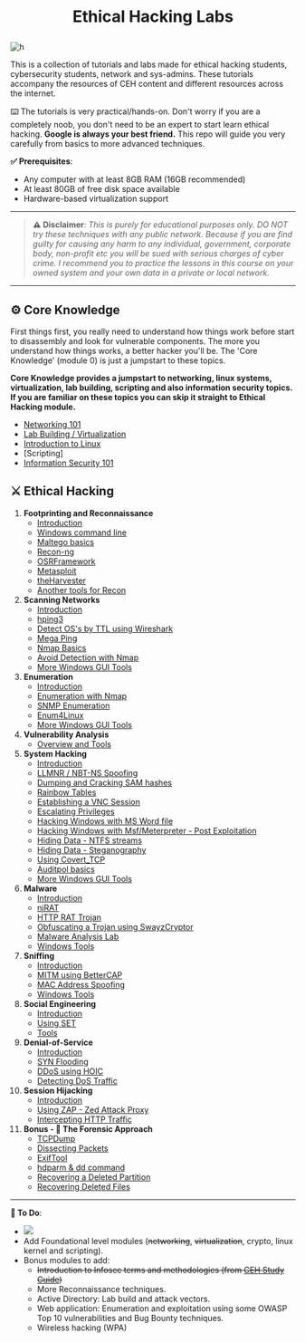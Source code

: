 # <p align="center">Ethical Hacking Labs
</p>

![h](https://gist.githubusercontent.com/openyourmindnoww/62886aac358c3d484a0ec17e8eb11266/raw/89f706846f97cd3e59880dbc03e4f1d5f8023783/header-ehl.jpg)

This is a collection of tutorials and labs made for  ethical hacking students, cybersecurity students, network and sys-admins. These tutorials accompany the resources of CEH content and different resources across the internet.

⌨️ The tutorials is very practical/hands-on. Don't worry if you are a completely noob, you don't need to be an expert to start learn ethical hacking. **Google is always your best friend.** This repo will guide you very carefully from basics to more advanced techniques.

**✅ Prerequisites**:
* Any computer with at least 8GB RAM (16GB recommended)
* At least 80GB of free disk space available
* Hardware-based virtualization support

* * *

> **⚠️ Disclaimer**:
*This is purely for educational purposes only. DO NOT try these techniques with any public network. Because if you are find guilty for causing any harm to any individual, government, corporate body, non-profit etc you will be sued with serious charges of cyber crime. I recommend you to practice the lessons in this course on your owned system and your own data in a private or local network.*

* * * 

## ⚙️ Core Knowledge
First things first, you really need to understand how things work before start to disassembly and look for vulnerable components. The more you understand how things works, a better hacker you'll be. The 'Core Knowledge' (module 0) is just a jumpstart to these topics.

**Core Knowledge provides a jumpstart to networking, linux systems, virtualization, lab building, scripting and also information security topics. If you are familiar on these topics you can skip it straight to Ethical Hacking module.**

* [Networking 101](https://github.com/openyourmindnoww/Ethical-Hacking/blob/master/0-Core-Knowledge/0-Networking-101.md)
* [Lab Building / Virtualization](https://github.com/openyourmindnoww/Ethical-Hacking/blob/master/0-Core-Knowledge/1-Lab-Building.md)
* [Introduction to Linux](https://github.com/openyourmindnoww/Ethical-Hacking/blob/master/0-Core-Knowledge/2-Intro-to-Linux.md)
* [Scripting]
* [Information Security 101](https://github.com/openyourmindnoww/Ethical-Hacking/blob/master/0-Core-Knowledge/4-Infosec-101.md)

## ⚔️ Ethical Hacking
1. **Footprinting and Reconnaissance**
    * [Introduction](https://github.com/openyourmindnoww/Ethical-Hacking/blob/master/1-Footprinting-and-Reconnaissance/0-What-is-Footprinting.md)
    * [Windows command line](https://github.com/openyourmindnoww/Ethical-Hacking/blob/master/1-Footprinting-and-Reconnaissance/1-Windows-CommandLine.md)
    * [Maltego basics](https://github.com/openyourmindnoww/Ethical-Hacking/blob/master/1-Footprinting-and-Reconnaissance/2-Maltego-Basics.md)
    * [Recon-ng](https://github.com/openyourmindnoww/Ethical-Hacking/blob/master/1-Footprinting-and-Reconnaissance/3-Recon-ng.md)
    * [OSRFramework](https://github.com/openyourmindnoww/Ethical-Hacking/blob/master/1-Footprinting-and-Reconnaissance/4-OSRFramework.md)
    * [Metasploit](https://github.com/openyourmindnoww/Ethical-Hacking/blob/master/1-Footprinting-and-Reconnaissance/5-Metasploit-Basics.md)
    * [theHarvester](https://github.com/openyourmindnoww/Ethical-Hacking/blob/master/1-Footprinting-and-Reconnaissance/6-theHarvester.md)
    * [Another tools for Recon](https://github.com/openyourmindnoww/Ethical-Hacking/blob/master/1-Footprinting-and-Reconnaissance/7-Other-Tools.md)
2. **Scanning Networks**
    * [Introduction](https://github.com/openyourmindnoww/Ethical-Hacking/blob/master/2-Scanning-Networks/0-Scanning-a-Target-Network.md)
    * [hping3](https://github.com/openyourmindnoww/Ethical-Hacking/blob/master/2-Scanning-Networks/1-hping3.md)
    * [Detect OS's by TTL using Wireshark](https://github.com/openyourmindnoww/Ethical-Hacking/blob/master/2-Scanning-Networks/2-TTL.md)
    * [Mega Ping](https://github.com/openyourmindnoww/Ethical-Hacking/blob/master/2-Scanning-Networks/3-MegaPing.md)
    * [Nmap Basics](https://github.com/openyourmindnoww/Ethical-Hacking/blob/master/2-Scanning-Networks/4-Nmap.md)
    * [Avoid Detection with Nmap](https://github.com/openyourmindnoww/Ethical-Hacking/blob/master/2-Scanning-Networks/5-NmapDecoyIP.md)
    * [More Windows GUI Tools](https://github.com/openyourmindnoww/Ethical-Hacking/blob/master/2-Scanning-Networks/6-WindowsTools.md)
3. **Enumeration**
    * [Introduction](https://github.com/openyourmindnoww/Ethical-Hacking/blob/master/3-Enumeration/0-Introduction.md)
    * [Enumeration with Nmap](https://github.com/openyourmindnoww/Ethical-Hacking/blob/master/3-Enumeration/1-Enumerating-with-Nmap.md)
    * [SNMP Enumeration](https://github.com/openyourmindnoww/Ethical-Hacking/blob/master/3-Enumeration/2-SNMP-Enumeration.md)
    * [Enum4Linux](https://github.com/openyourmindnoww/Ethical-Hacking/blob/master/3-Enumeration/3-Enum4linux-Win-and-Samba-Enumeration.md)
    * [More Windows GUI Tools](https://github.com/openyourmindnoww/Ethical-Hacking/blob/master/3-Enumeration/4-Windows-EnumerationTools.md)
4. **Vulnerability Analysis**
    * [Overview and Tools](https://github.com/openyourmindnoww/Ethical-Hacking/blob/master/4-Vulnerability-Analysis/Overview-and-Tools.md) 
5. **System Hacking**
    * [Introduction](https://github.com/openyourmindnoww/Ethical-Hacking/blob/master/5-System-Hacking/0-Introduction.md)
    * [LLMNR / NBT-NS Spoofing](https://github.com/openyourmindnoww/Ethical-Hacking/blob/master/5-System-Hacking/1-LLMNR-NBT-NS.md)
    * [Dumping and Cracking SAM hashes](https://github.com/openyourmindnoww/Ethical-Hacking/blob/master/5-System-Hacking/2-SAM-Hashes.md)
    * [Rainbow Tables](https://github.com/openyourmindnoww/Ethical-Hacking/blob/master/5-System-Hacking/3-Rainbow-tables.md)
    * [Establishing a VNC Session](https://github.com/openyourmindnoww/Ethical-Hacking/blob/master/5-System-Hacking/4-VNC-Session.md)
    * [Escalating Privileges](https://github.com/openyourmindnoww/Ethical-Hacking/blob/master/5-System-Hacking/5-Escalating-Privileges.md)
    * [Hacking Windows with MS Word file](https://github.com/openyourmindnoww/Ethical-Hacking/blob/master/5-System-Hacking/6-Hacking-Windows-with-Doc-file.md)
    * [Hacking Windows with Msf/Meterpreter - Post Exploitation](https://github.com/openyourmindnoww/Ethical-Hacking/blob/master/5-System-Hacking/7-Hacking-Windows-with-Metasploit-PostExploitation.md)
    * [Hiding Data - NTFS streams](https://github.com/openyourmindnoww/Ethical-Hacking/blob/master/5-System-Hacking/8-NTFS-Streams.md)
    * [Hiding Data - Steganography](https://github.com/openyourmindnoww/Ethical-Hacking/blob/master/5-System-Hacking/9-Steganography.md)
    * [Using Covert_TCP](https://github.com/openyourmindnoww/Ethical-Hacking/blob/master/5-System-Hacking/10-Covert_TCP.md)
    * [Auditpol basics](https://github.com/openyourmindnoww/Ethical-Hacking/blob/master/5-System-Hacking/11-Auditpol.md)
    * [More Windows GUI Tools](https://github.com/openyourmindnoww/Ethical-Hacking/blob/master/5-System-Hacking/12-WindowsTools.md)
6. **Malware** 
    * [Introduction](https://github.com/openyourmindnoww/Ethical-Hacking/blob/master/6-Malware/0-Introduction.md)
    * [njRAT](https://github.com/openyourmindnoww/Ethical-Hacking/blob/master/6-Malware/1-Using-njRAT.md)
    * [HTTP RAT Trojan](https://github.com/openyourmindnoww/Ethical-Hacking/blob/master/6-Malware/2-HTTP-Trojan.md)
    * [Obfuscating a Trojan using SwayzCryptor](https://github.com/openyourmindnoww/Ethical-Hacking/blob/master/6-Malware/3-Obfuscating-Trojan-SwayzCryptor.md)
    * [Malware Analysis Lab](https://github.com/openyourmindnoww/Ethical-Hacking/blob/master/6-Malware/4-Malware-Analysis-Lab.md)
    * [Windows Tools](https://github.com/openyourmindnoww/Ethical-Hacking/blob/master/6-Malware/5-Windows-Tools.md)
7. **Sniffing**
    * [Introduction](https://github.com/openyourmindnoww/Ethical-Hacking/blob/master/7-Sniffing/0-Introduction.md)
    * [MITM using BetterCAP](https://github.com/openyourmindnoww/Ethical-Hacking/blob/master/7-Sniffing/1-MITM-with-Bettercap.md)
    * [MAC Address Spoofing](https://github.com/openyourmindnoww/Ethical-Hacking/blob/master/7-Sniffing/2-Spoofing-MAC-address.md)
    * [Windows Tools](https://github.com/openyourmindnoww/Ethical-Hacking/blob/master/7-Sniffing/x-Windows-Tools.md)
8. **Social Engineering**
    * [Introduction](https://github.com/openyourmindnoww/Ethical-Hacking/blob/master/8-Social-Engineering/0-Introduction.md)
    * [Using SET](https://github.com/openyourmindnoww/Ethical-Hacking/blob/master/8-Social-Engineering/1-Using-SET.md)
    * [Tools](https://github.com/openyourmindnoww/Ethical-Hacking/blob/master/8-Social-Engineering/X-Tools.md)
9. **Denial-of-Service**
    * [Introduction](https://github.com/openyourmindnoww/Ethical-Hacking/blob/master/9-Denial-of-Service/0-Introduction.md)
    * [SYN Flooding](https://github.com/openyourmindnoww/Ethical-Hacking/blob/master/9-Denial-of-Service/1-SYN-Flooding.md)
    * [DDoS using HOIC](https://github.com/openyourmindnoww/Ethical-Hacking/blob/master/9-Denial-of-Service/2-DDoS-using-HOIC.md)
    * [Detecting DoS Traffic](https://github.com/openyourmindnoww/Ethical-Hacking/blob/master/9-Denial-of-Service/3-Detecting-DoS-Traffic.md)
10. **Session Hijacking**
    * [Introduction](https://github.com/openyourmindnoww/Ethical-Hacking/blob/master/10-Session-Hijacking/0-Introduction.md)
    * [Using ZAP - Zed Attack Proxy](https://github.com/openyourmindnoww/Ethical-Hacking/blob/master/10-Session-Hijacking/1-Using-ZAP.md)
    * [Intercepting HTTP Traffic](https://github.com/openyourmindnoww/Ethical-Hacking/blob/master/10-Session-Hijacking/2-Intercepting-HTTP-Traffic.md)
11. **Bonus - 🔬 The Forensic Approach**
    * [TCPDump](https://github.com/openyourmindnoww/Ethical-Hacking/blob/master/11-Bonus/TCPDump-Tutorial.md)
    * [Dissecting Packets](https://github.com/openyourmindnoww/Ethical-Hacking/blob/master/11-Bonus/Dissecting-packets.md)
    * [ExifTool](https://github.com/openyourmindnoww/Ethical-Hacking/blob/master/11-Bonus/ExifTool-Tutorial.md)
    * [hdparm & dd command](https://github.com/openyourmindnoww/Ethical-Hacking/blob/master/11-Bonus/Using-hdparm-and-dd-command.md)
    * [Recovering a Deleted Partition](https://github.com/openyourmindnoww/Ethical-Hacking/blob/master/11-Bonus/Recovering-Deleted-Partition.md)
    * [Recovering Deleted Files](https://github.com/openyourmindnoww/Ethical-Hacking/blob/master/11-Bonus/Recovering-Deleted-Files.md)

* * * 

**💭 To Do**:
- ![](https://img.shields.io/badge/status-in%20progress-orange)
- Add Foundational level modules (~~networking~~, ~~virtualization~~, crypto, linux kernel and scripting).
- Bonus modules to add:
    - ~~Introduction to Infosec terms and methodologies (from [CEH Study Guide](https://github.com/openyourmindnoww/CEH-v10-Study-Guide))~~
    - More Reconnaissance techniques.
    - Active Directory: Lab build and attack vectors.
    - Web application: Enumeration and exploitation using some OWASP Top 10 vulnerabilities and Bug Bounty techniques.
    - Wireless hacking (WPA)
